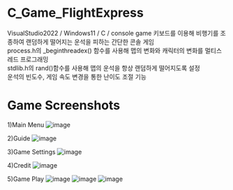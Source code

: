# C_Game_FlightExpress
VisualStudio2022 / Windows11 / C / console game
키보드를 이용해 비행기를 조종하여 랜덤하게 떨어지는 운석을 피하는 간단한 콘솔 게임  
process.h의 _beginthreadex() 함수를 사용해 맵의 변화와 캐릭터의 변화를 멀티스레드 프로그래밍  
stdlib.h의 rand()함수를 사용해 맵의 운석을 항상 랜덤하게 떨어지도록 설정  
운석의 빈도수, 게임 속도 변경을 통한 난이도 조절 기능  

# Game Screenshots
1)Main Menu
![image](https://github.com/mixgolem/C_Game_FlightExpress/assets/130221911/a4c19811-72fa-40fd-a831-edfb8fc5b189)

2)Guide
![image](https://github.com/mixgolem/C_Game_FlightExpress/assets/130221911/e2394c41-fca4-431e-b7ea-64a5c0536158)

3)Game Settings
![image](https://github.com/mixgolem/C_Game_FlightExpress/assets/130221911/f975786c-a1be-4df6-b525-392b4ce250cb)

4)Credit
![image](https://github.com/mixgolem/C_Game_FlightExpress/assets/130221911/f70e5afd-25a0-4ffd-beb8-0558caa64cf7)

5)Game Play
![image](https://github.com/mixgolem/C_Game_FlightExpress/assets/130221911/7289c2ff-132c-4803-9f6a-fe7e0764638d)
![image](https://github.com/mixgolem/C_Game_FlightExpress/assets/130221911/1ca0be78-ebb9-4d68-98d9-b10fd91d7fa4)
![image](https://github.com/mixgolem/C_Game_FlightExpress/assets/130221911/1ba5af80-8274-4bf4-b4cb-611633b5e61c)
